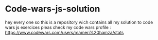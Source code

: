 # Code-wars-js-solution
hey every one 
so this is a repository wich contains all my solution to code wars js exercices
pleas check my code wars profile : https://www.codewars.com/users/mameri%20hamza/stats

